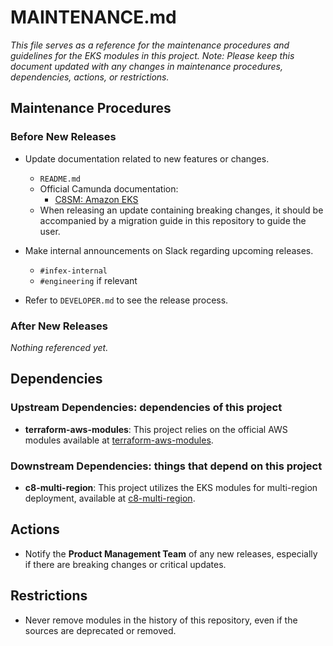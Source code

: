 # MAINTENANCE.md

_This file serves as a reference for the maintenance procedures and guidelines for the EKS modules in this project._
_Note: Please keep this document updated with any changes in maintenance procedures, dependencies, actions, or restrictions._

## Maintenance Procedures

### Before New Releases

- Update documentation related to new features or changes.
    - `README.md`
    - Official Camunda documentation:
        - [C8SM: Amazon EKS](https://github.com/camunda/camunda-docs/blob/main/docs/self-managed/setup/deploy/amazon/amazon-eks/amazon-eks.md)
    - When releasing an update containing breaking changes, it should be accompanied by a migration guide in this repository to guide the user.

- Make internal announcements on Slack regarding upcoming releases.
    - `#infex-internal`
    - `#engineering` if relevant

- Refer to `DEVELOPER.md` to see the release process.

### After New Releases

_Nothing referenced yet._

## Dependencies

### Upstream Dependencies: dependencies of this project

- **terraform-aws-modules**: This project relies on the official AWS modules available at [terraform-aws-modules](https://github.com/terraform-aws-modules).

### Downstream Dependencies: things that depend on this project

- **c8-multi-region**: This project utilizes the EKS modules for multi-region deployment, available at [c8-multi-region](https://github.com/camunda/c8-multi-region).

## Actions

- Notify the **Product Management Team** of any new releases, especially if there are breaking changes or critical updates.

## Restrictions

- Never remove modules in the history of this repository, even if the sources are deprecated or removed.
